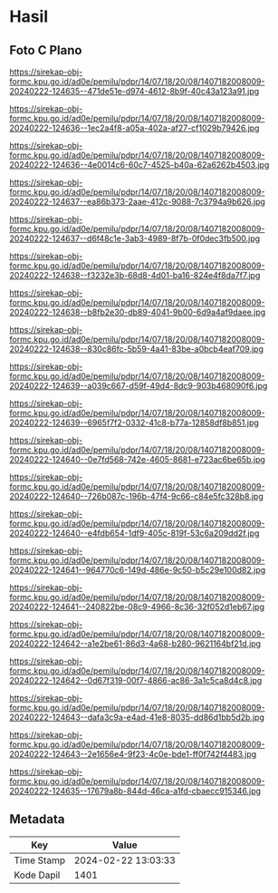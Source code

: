 # Hasil

## Foto C Plano

https://sirekap-obj-formc.kpu.go.id/ad0e/pemilu/pdpr/14/07/18/20/08/1407182008009-20240222-124635--471de51e-d974-4612-8b9f-40c43a123a91.jpg

https://sirekap-obj-formc.kpu.go.id/ad0e/pemilu/pdpr/14/07/18/20/08/1407182008009-20240222-124636--1ec2a4f8-a05a-402a-af27-cf1029b79426.jpg

https://sirekap-obj-formc.kpu.go.id/ad0e/pemilu/pdpr/14/07/18/20/08/1407182008009-20240222-124636--4e0014c6-60c7-4525-b40a-62a6262b4503.jpg

https://sirekap-obj-formc.kpu.go.id/ad0e/pemilu/pdpr/14/07/18/20/08/1407182008009-20240222-124637--ea86b373-2aae-412c-9088-7c3794a9b626.jpg

https://sirekap-obj-formc.kpu.go.id/ad0e/pemilu/pdpr/14/07/18/20/08/1407182008009-20240222-124637--d6f48c1e-3ab3-4989-8f7b-0f0dec3fb500.jpg

https://sirekap-obj-formc.kpu.go.id/ad0e/pemilu/pdpr/14/07/18/20/08/1407182008009-20240222-124638--f3232e3b-68d8-4d01-ba16-824e4f8da7f7.jpg

https://sirekap-obj-formc.kpu.go.id/ad0e/pemilu/pdpr/14/07/18/20/08/1407182008009-20240222-124638--b8fb2e30-db89-4041-9b00-6d9a4af9daee.jpg

https://sirekap-obj-formc.kpu.go.id/ad0e/pemilu/pdpr/14/07/18/20/08/1407182008009-20240222-124638--830c86fc-5b59-4a41-83be-a0bcb4eaf709.jpg

https://sirekap-obj-formc.kpu.go.id/ad0e/pemilu/pdpr/14/07/18/20/08/1407182008009-20240222-124639--a039c667-d59f-49d4-8dc9-903b468090f6.jpg

https://sirekap-obj-formc.kpu.go.id/ad0e/pemilu/pdpr/14/07/18/20/08/1407182008009-20240222-124639--6965f7f2-0332-41c8-b77a-12858df8b851.jpg

https://sirekap-obj-formc.kpu.go.id/ad0e/pemilu/pdpr/14/07/18/20/08/1407182008009-20240222-124640--0e7fd568-742e-4605-8681-e723ac6be65b.jpg

https://sirekap-obj-formc.kpu.go.id/ad0e/pemilu/pdpr/14/07/18/20/08/1407182008009-20240222-124640--726b087c-196b-47f4-9c66-c84e5fc328b8.jpg

https://sirekap-obj-formc.kpu.go.id/ad0e/pemilu/pdpr/14/07/18/20/08/1407182008009-20240222-124640--e4fdb654-1df9-405c-819f-53c6a209dd2f.jpg

https://sirekap-obj-formc.kpu.go.id/ad0e/pemilu/pdpr/14/07/18/20/08/1407182008009-20240222-124641--964770c6-149d-486e-9c50-b5c29e100d82.jpg

https://sirekap-obj-formc.kpu.go.id/ad0e/pemilu/pdpr/14/07/18/20/08/1407182008009-20240222-124641--240822be-08c9-4966-8c36-32f052d1eb67.jpg

https://sirekap-obj-formc.kpu.go.id/ad0e/pemilu/pdpr/14/07/18/20/08/1407182008009-20240222-124642--a1e2be61-86d3-4a68-b280-9621164bf21d.jpg

https://sirekap-obj-formc.kpu.go.id/ad0e/pemilu/pdpr/14/07/18/20/08/1407182008009-20240222-124642--0d67f319-00f7-4866-ac86-3a1c5ca8d4c8.jpg

https://sirekap-obj-formc.kpu.go.id/ad0e/pemilu/pdpr/14/07/18/20/08/1407182008009-20240222-124643--dafa3c9a-e4ad-41e8-8035-dd86d1bb5d2b.jpg

https://sirekap-obj-formc.kpu.go.id/ad0e/pemilu/pdpr/14/07/18/20/08/1407182008009-20240222-124643--2e1656e4-9f23-4c0e-bde1-ff0f742f4483.jpg

https://sirekap-obj-formc.kpu.go.id/ad0e/pemilu/pdpr/14/07/18/20/08/1407182008009-20240222-124635--17679a8b-844d-46ca-a1fd-cbaecc915346.jpg


## Metadata

| Key        | Value               |
| ---------- | ------------------- |
| Time Stamp | 2024-02-22 13:03:33 |
| Kode Dapil | 1401                |



